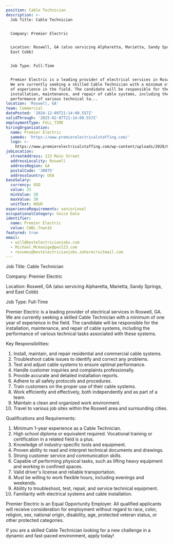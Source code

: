 ```yaml
---
position: Cable Technician
description: >-
  Job Title: Cable Technician


  Company: Premier Electric


  Location: Roswell, GA (also servicing Alpharetta, Marietta, Sandy Springs, and
  East Cobb)


  Job Type: Full-Time


  Premier Electric is a leading provider of electrical services in Roswell, GA.
  We are currently seeking a skilled Cable Technician with a minimum of one year
  of experience in the field. The candidate will be responsible for the
  installation, maintenance, and repair of cable systems, including the
  performance of various technical ta...
location: 'Roswell, GA'
team: Commercial
datePosted: '2024-12-09T21:14:00.557Z'
validThrough: '2025-02-07T21:14:00.557Z'
employmentType: FULL_TIME
hiringOrganization:
  name: Premier Electric
  sameAs: 'https://www.premierelectricalstaffing.com/'
  logo: >-
    https://www.premierelectricalstaffing.com/wp-content/uploads/2020/05/Premier-Electrical-Staffing-logo.png
jobLocation:
  streetAddress: 123 Main Street
  addressLocality: Roswell
  addressRegion: GA
  postalCode: '30075'
  addressCountry: USA
baseSalary:
  currency: USD
  value: 25
  minValue: 20
  maxValue: 30
  unitText: HOUR
experienceRequirements: seniorLevel
occupationalCategory: Voice Data
identifier:
  name: Premier Electric
  value: CABL-7nwn1k
featured: true
email:
  - will@bestelectricianjobs.com
  - Michael.Mckeaige@pes123.com
  - resumes@bestelectricianjobs.zohorecruitmail.com
---
```




Job Title: Cable Technician

Company: Premier Electric

Location: Roswell, GA (also servicing Alpharetta, Marietta, Sandy Springs, and East Cobb)

Job Type: Full-Time

Premier Electric is a leading provider of electrical services in Roswell, GA. We are currently seeking a skilled Cable Technician with a minimum of one year of experience in the field. The candidate will be responsible for the installation, maintenance, and repair of cable systems, including the performance of various technical tasks associated with these systems.

Key Responsibilities:

1. Install, maintain, and repair residential and commercial cable systems.
2. Troubleshoot cable issues to identify and correct any problems.
3. Test and adjust cable systems to ensure optimal performance.
4. Handle customer inquiries and complaints professionally.
5. Provide accurate and detailed installation reports.
6. Adhere to all safety protocols and procedures.
7. Train customers on the proper use of their cable systems.
8. Work efficiently and effectively, both independently and as part of a team.
9. Maintain a clean and organized work environment.
10. Travel to various job sites within the Roswell area and surrounding cities.

Qualifications and Requirements:

1. Minimum 1-year experience as a Cable Technician.
2. High school diploma or equivalent required. Vocational training or certification in a related field is a plus.
3. Knowledge of industry-specific tools and equipment.
4. Proven ability to read and interpret technical documents and drawings.
5. Strong customer service and communication skills.
6. Capable of performing physical tasks, such as lifting heavy equipment and working in confined spaces.
7. Valid driver's license and reliable transportation.
8. Must be willing to work flexible hours, including evenings and weekends.
9. Ability to troubleshoot, test, repair, and service technical equipment.
10. Familiarity with electrical systems and cable installation.

Premier Electric is an Equal Opportunity Employer. All qualified applicants will receive consideration for employment without regard to race, color, religion, sex, national origin, disability, age, protected veteran status, or other protected categories.

If you are a skilled Cable Technician looking for a new challenge in a dynamic and fast-paced environment, apply today!
